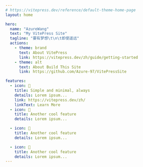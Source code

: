 ```yaml
---
# https://vitepress.dev/reference/default-theme-home-page
layout: home

hero:
  name: "AzureWang"
  text: "My VitePress Site"
  tagline: "要有梦想\t\n\t即使遥远"
  actions:
    - theme: brand
      text: About VitePress
      link: https://vitepress.dev/zh/guide/getting-started
    - theme: alt
      text: About Build This Site
      link: https://github.com/Azure-97/VitePressSite

features:
  - icon: 🥛
    title: Simple and minimal, always
    details: Lorem ipsum...
    link: https://vitepress.dev/zh/
    linkText: Learn More
  - icon: 🌸
    title: Another cool feature
    details: Lorem ipsum...

  - icon: 🌈
    title: Another cool feature
    details: Lorem ipsum...

  - icon: 🍼
    title: Another cool feature
    details: Lorem ipsum...
---
```

